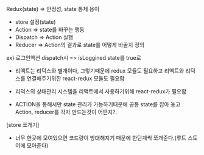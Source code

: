 Redux(state) => 안정성, state 통제 용이

- store 설정(state)
- Action => state를 바꾸는 행동
- Dispatch => Action 실행
- Reducer => Action의 결과로 state를 어떻게 바꿀지 정의

ex) 로그인액션 dispatch시 => isLoggined state를 true로

- 리액트는 리덕스와 별개이다, 그렇기때문에 redux 모듈도 필요하고 리액트와 리덕스를 연결해주기위한 react-redux 모듈도 필요함
- 리덕스의 상태관리 시스템을 리액트에서 사용하기위해 react-redux가 필요함

- ACTION을 통해서만 state 관리가 가능하기때문에 공통 state를 잡아 놓고 Action, reducer를 각자 만드는것이 어떤지?.

[store 쪼개기]

- 너무 한곳에 모여있으면 코드량이 방대해지기 때문에 한단계씩 쪼개준다.(루트 스토어에 모아준다)
